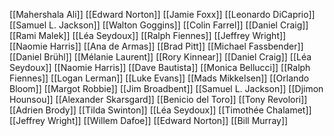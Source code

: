 [[Mahershala Ali]]
[[Edward Norton]]
[[Jamie Foxx]]
[[Leonardo DiCaprio]]
[[Samuel L. Jackson]]
[[Walton Goggins]]
[[Colin Farrel]]
[[Daniel Craig]]
[[Rami Malek]]
[[Léa Seydoux]]
[[Ralph Fiennes]]
[[Jeffrey Wright]]
[[Naomie Harris]]
[[Ana de Armas]]
[[Brad Pitt]]
[[Michael Fassbender]]
[[Daniel Brühl]]
[[Mélanie Laurent]]
[[Rory Kinnear]]
[[Daniel Craig]]
[[Léa Seydoux]]
[[Naomie Harris]]
[[Dave Bautista]]
[[Monica Bellucci]]
[[Ralph Fiennes]]
[[Logan Lerman]]
[[Luke Evans]]
[[Mads Mikkelsen]]
[[Orlando Bloom]]
[[Margot Robbie]]
[[Jim Broadbent]]
[[Samuel L. Jackson]]
[[Djimon Hounsou]]
[[Alexander Skarsgard]]
[[Benicio del Toro]]
[[Tony Revolori]]
[[Adrien Brody]]
[[Tilda Swinton]]
[[Léa Seydoux]]
[[Timothée Chalamet]]
[[Jeffrey Wright]]
[[Willem Dafoe]]
[[Edward Norton]]
[[Bill Murray]]
